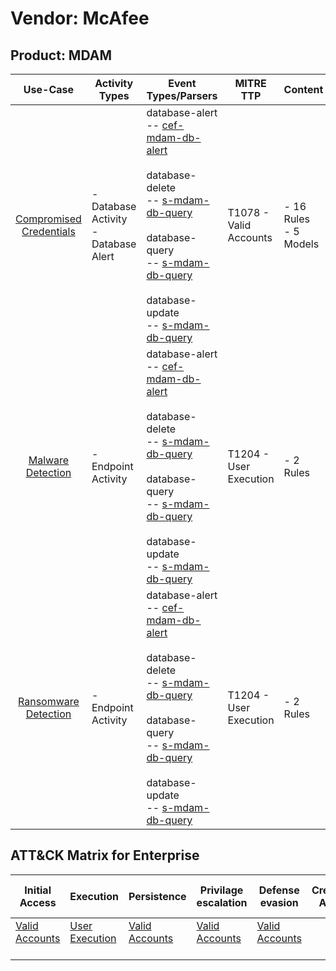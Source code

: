 Vendor: McAfee
==============
Product: MDAM
-------------
|                                 Use-Case                                  | Activity Types                          | Event Types/Parsers                                                                                                                                                                                                                                                                                                                                                                    | MITRE TTP                  | Content                    |
|:-------------------------------------------------------------------------:| --------------------------------------- | -------------------------------------------------------------------------------------------------------------------------------------------------------------------------------------------------------------------------------------------------------------------------------------------------------------------------------------------------------------------------------------- | -------------------------- | -------------------------- |
| [Compromised Credentials](../UseCases/usecase_compromised_credentials.md) | - Database Activity<br>- Database Alert |  database-alert<br> -- [cef-mdam-db-alert](../Parsers/parserContent_cef-mdam-db-alert.md)<br><br> database-delete<br> -- [s-mdam-db-query](../Parsers/parserContent_s-mdam-db-query.md)<br><br> database-query<br> -- [s-mdam-db-query](../Parsers/parserContent_s-mdam-db-query.md)<br><br> database-update<br> -- [s-mdam-db-query](../Parsers/parserContent_s-mdam-db-query.md)<br> | T1078 - Valid Accounts<br> |  - 16 Rules<br> - 5 Models |
|       [Malware Detection](../UseCases/usecase_malware_detection.md)       | - Endpoint Activity                     |  database-alert<br> -- [cef-mdam-db-alert](../Parsers/parserContent_cef-mdam-db-alert.md)<br><br> database-delete<br> -- [s-mdam-db-query](../Parsers/parserContent_s-mdam-db-query.md)<br><br> database-query<br> -- [s-mdam-db-query](../Parsers/parserContent_s-mdam-db-query.md)<br><br> database-update<br> -- [s-mdam-db-query](../Parsers/parserContent_s-mdam-db-query.md)<br> | T1204 - User Execution<br> |  - 2 Rules<br>             |
|    [Ransomware Detection](../UseCases/usecase_ransomware_detection.md)    | - Endpoint Activity                     |  database-alert<br> -- [cef-mdam-db-alert](../Parsers/parserContent_cef-mdam-db-alert.md)<br><br> database-delete<br> -- [s-mdam-db-query](../Parsers/parserContent_s-mdam-db-query.md)<br><br> database-query<br> -- [s-mdam-db-query](../Parsers/parserContent_s-mdam-db-query.md)<br><br> database-update<br> -- [s-mdam-db-query](../Parsers/parserContent_s-mdam-db-query.md)<br> | T1204 - User Execution<br> |  - 2 Rules<br>             |

ATT&CK Matrix for Enterprise
----------------------------
| Initial Access                                                      | Execution                                                           | Persistence                                                         | Privilage escalation                                                | Defense evasion                                                     | Credential Access | Discovery | Lateral Movement | Collection | Command and Control | Exfiltration | Impact |
| ------------------------------------------------------------------- | ------------------------------------------------------------------- | ------------------------------------------------------------------- | ------------------------------------------------------------------- | ------------------------------------------------------------------- | ----------------- | --------- | ---------------- | ---------- | ------------------- | ------------ | ------ |
| [Valid Accounts](https://attack.mitre.org/techniques/T1078)<br><br> | [User Execution](https://attack.mitre.org/techniques/T1204)<br><br> | [Valid Accounts](https://attack.mitre.org/techniques/T1078)<br><br> | [Valid Accounts](https://attack.mitre.org/techniques/T1078)<br><br> | [Valid Accounts](https://attack.mitre.org/techniques/T1078)<br><br> |                   |           |                  |            |                     |              |        |